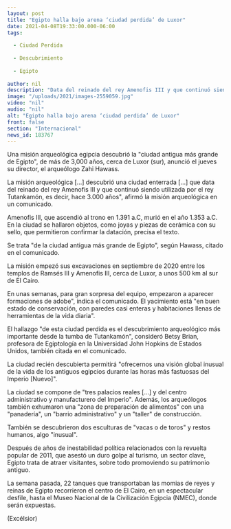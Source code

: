 ```yaml
---
layout: post
title: "Egipto halla bajo arena ‘ciudad perdida’ de Luxor"
date: 2021-04-08T19:33:00.000-06:00
tags:
  
  - Ciudad Perdida
  
  - Descubrimiento
  
  - Egipto
  
author: nil
description: "Data del reinado del rey Amenofis III y que continuó siendo utilizada por el rey Tutankamón, es decir, hace 3,000 años"
image: "/uploads/2021/images-2559059.jpg"
video: "nil"
audio: "nil"
alt: "Egipto halla bajo arena ‘ciudad perdida’ de Luxor"
front: false
section: "Internacional"
news_id: 183767
---
```


Una misión arqueológica egipcia descubrió la "ciudad antigua más grande de Egipto", de más de 3,000 años, cerca de Luxor (sur), anunció el jueves su director, el arqueólogo Zahi Hawass.

La misión arqueológica [...] descubrió una ciudad enterrada [...] que data del reinado del rey Amenofis III y que continuó siendo utilizada por el rey Tutankamón, es decir, hace 3.000 años", afirmó la misión arqueológica en un comunicado.

Amenofis III, que ascendió al trono en 1.391 a.C, murió en el año 1.353 a.C. En la ciudad se hallaron objetos, como joyas y piezas de cerámica con su sello, que permitieron confirmar la datación, precisa el texto.

Se trata "de la ciudad antigua más grande de Egipto", según Hawass, citado en el comunicado.

La misión empezó sus excavaciones en septiembre de 2020 entre los templos de Ramsés III y Amenofis III, cerca de Luxor, a unos 500 km al sur de El Cairo.

En unas semanas, para gran sorpresa del equipo, empezaron a aparecer formaciones de adobe", indica el comunicado. El yacimiento está "en buen estado de conservación, con paredes casi enteras y habitaciones llenas de herramientas de la vida diaria".

El hallazgo "de esta ciudad perdida es el descubrimiento arqueológico más importante desde la tumba de Tutankamón", consideró Betsy Brian, profesora de Egiptología en la Universidad John Hopkins de Estados Unidos, también citada en el comunicado.

La ciudad recién descubierta permitirá "ofrecernos una visión global inusual de la vida de los antiguos egipcios durante las horas más fastuosas del Imperio [Nuevo]".

La ciudad se compone de "tres palacios reales [...] y del centro administrativo y manufacturero del Imperio". Además, los arqueólogos también exhumaron una "zona de preparación de alimentos" con una "panadería", un "barrio administrativo" y un "taller" de construcción.

También se descubrieron dos esculturas de "vacas o de toros" y restos humanos, algo "inusual".

Después de años de inestabilidad política relacionados con la revuelta popular de 2011, que asestó un duro golpe al turismo, un sector clave, Egipto trata de atraer visitantes, sobre todo promoviendo su patrimonio antiguo.

La semana pasada, 22 tanques que transportaban las momias de reyes y reinas de Egipto recorrieron el centro de El Cairo, en un espectacular desfile, hasta el Museo Nacional de la Civilización Egipcia (NMEC), donde serán expuestas.

(Excélsior)
